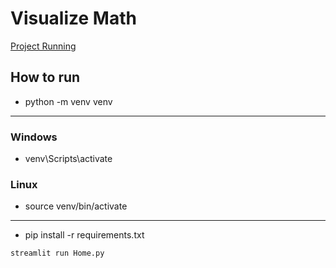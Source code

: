 # Visualize Math

[Project Running](https://share.streamlit.io/)


## How to run
 - python -m venv venv
-----------------
 ### Windows
 - venv\Scripts\activate
 ### Linux
 - source venv/bin/activate
-----------------
 - pip install -r requirements.txt



```bash
streamlit run Home.py
```